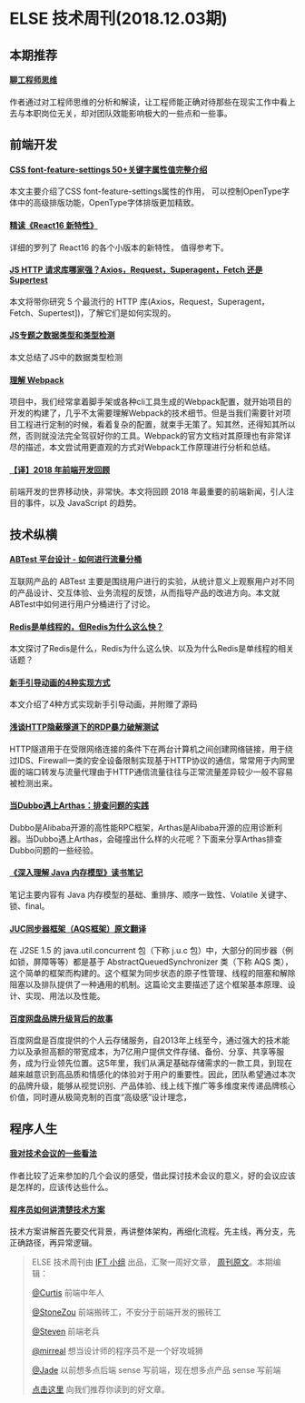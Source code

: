 # ELSE 技术周刊(2018.12.03期)

## 本期推荐

#### [聊工程师思维](https://yq.aliyun.com/articles/651552)

作者通过对工程师思维的分析和解读，让工程师能正确对待那些在现实工作中看上去与本职岗位无关，却对团队效能影响极大的一些点和一些事。


## 前端开发

#### [CSS font-feature-settings 50+关键字属性值完整介绍](https://www.zhangxinxu.com/wordpress/2018/12/css-font-feature-settings-keyword-value/)
本文主要介绍了CSS font-feature-settings属性的作用， 可以控制OpenType字体中的高级排版功能，OpenType字体排版更加精致。

#### [精读《React16 新特性》](https://zhuanlan.zhihu.com/p/52016989)
详细的罗列了 React16 的各个小版本的新特性， 值得参考下。

#### [JS HTTP 请求库哪家强？Axios，Request，Superagent，Fetch 还是 Supertest](https://mp.weixin.qq.com/s?__biz=MzU0Nzk1MTg5OA==&mid=2247484557&idx=1&sn=48afccb06135ea45b2a6a7262ccd84fa&chksm=fb47c0f8cc3049ee09c7c95daca35fa6c2eeae181eb024093d4dfe557209f6d8914013015bd5&scene=21#wechat_redirect)

本文将带你研究 5 个最流行的 HTTP 库(Axios，Request，Superagent，Fetch、Supertest])，了解它们是如何实现的。 

#### [JS专题之数据类型和类型检测](https://juejin.im/post/5c14d3dae51d452f602895e4)
本文总结了JS中的数据类型检测

#### [理解 Webpack](https://github.com/ruizeng/blog/blob/master/Frontend/dive-into-webpack/article.md?hmsr=toutiao.io&utm_medium=toutiao.io&utm_source=toutiao.io)

项目中，我们经常拿着脚手架或各种cli工具生成的Webpack配置，就开始项目的开发的构建了，几乎不太需要理解Webpack的技术细节。但是当我们需要针对项目工程进行定制的时候，看着复杂的配置，就束手无策了。知其然，还得知其所以然，否则就没法完全驾驭好你的工具。Webpack的官方文档对其原理也有非常详尽的描述，本文尝试用更直观的方式对Webpack工作原理进行分析和总结。

#### [【译】2018 年前端开发回顾](https://juejin.im/post/5c13760ee51d4545ca722d45)
前端开发的世界移动快，非常快。本文将回顾 2018 年最重要的前端新闻，引人注目的事件，以及 JavaScript 的趋势。

## 技术纵横

#### [ABTest 平台设计 - 如何进行流量分桶](https://zhuanlan.zhihu.com/p/52424409)

互联网产品的 ABTest 主要是围绕用户进行的实验，从统计意义上观察用户对不同的产品设计、交互体验、业务流程的反馈，从而指导产品的改进方向。本文就ABTest中如何进行用户分桶进行了讨论。

#### [Redis是单线程的，但Redis为什么这么快？](https://segmentfault.com/a/1190000017375843)

本文探讨了Redis是什么，Redis为什么这么快、以及为什么Redis是单线程的相关话题？

#### [新手引导动画的4种实现方式](https://segmentfault.com/a/1190000017389538)
本文介绍了4种方式实现新手引导动画，并附赠了源码

#### [浅谈HTTP隐蔽隧道下的RDP暴力破解测试](https://mp.weixin.qq.com/s/wN4_wr0tSqM358HZxtazEg)

HTTP隧道用于在受限网络连接的条件下在两台计算机之间创建网络链接，用于绕过IDS、Firewall一类的安全设备限制实现基于HTTP协议的通信，常常用于内网里面的端口转发与流量代理由于HTTP通信流量往往与正常流量差异较少一般不容易被检测出来。

#### [当Dubbo遇上Arthas：排查问题的实践](http://hengyunabc.github.io/dubbo-meet-arthas/)

Dubbo是Alibaba开源的高性能RPC框架，Arthas是Alibaba开源的应用诊断利器。当Dubbo遇上Arthas，会碰撞出什么样的火花呢？下面来分享Arthas排查Dubbo问题的一些经验。

#### [《深入理解 Java 内存模型》读书笔记](https://mp.weixin.qq.com/s/rkxcqZCvCnC0Psr0_oJzbQ)

笔记主要内容有 Java 内存模型的基础、重排序、顺序一致性、Volatile 关键字、锁、final。

#### [JUC同步器框架（AQS框架）原文翻译](https://www.cnblogs.com/dennyzhangdd/p/7218510.html)

在 J2SE 1.5 的 java.util.concurrent 包（下称 j.u.c 包）中，大部分的同步器（例如锁，屏障等等）都是基于 AbstractQueuedSynchronizer 类（下称 AQS 类），这个简单的框架而构建的。这个框架为同步状态的原子性管理、线程的阻塞和解除阻塞以及排队提供了一种通用的机制。这篇论文主要描述了这个框架基本原理、设计、实现、用法以及性能。

#### [百度网盘品牌升级背后的故事](http://mux.baidu.com/915)

百度网盘是百度提供的个人云存储服务，自2013年上线至今，通过强大的技术能力以及承担高额的带宽成本，为7亿用户提供文件存储、备份、分享、共享等服务，成为行业领先位置。这5年里，我们从满足基础存储需求的一款工具，到现在越来越意识到高品质和情感化的体验对于用户的重要性。因此，团队希望通过本次的品牌升级，能够从视觉识别、产品体验、线上线下推广等多维度来传递品牌核心价值，同时遵从极简克制的百度“高级感”设计理念，

## 程序人生

#### [我对技术会议的一些看法](https://jiongks.name/blog/thoughts-about-tech-conf/)

作者比较了近来参加的几个会议的感受，借此探讨技术会议的意义，好的会议应该是怎样的，应该传达些什么。

#### [程序员如何讲清楚技术方案](https://www.owenzhang.net/blog/201.html)
技术方案讲解首先要交代背景，再讲整体架构，再细化流程。先主线，再分支，先正确路径，再异常逻辑。




> ELSE 技术周刊由 [IFT 小组](https://github.com/CtripFE) 出品，汇聚一周好文章， [周刊原文](https://zhuanlan.zhihu.com/p/51389258)。本期编辑：
>
> [@Curtis](https://github.com/CurtisCBS) 前端中年人
>
> [@StoneZou](https://github.com/stoneyong) 前端搬砖工，不安分于前端开发的搬砖工
>
> [@Steven](https://github.com/StevenX911) 前端老兵
>
> [@mirreal](https://github.com/mirreal) 想当设计师的程序员不是一个好攻城狮
>
> [@Jade](https://github.com/Jade05) 以前想多点后端 sense 写前端，现在想多点产品 sense 写前端
>
> [点击这里](https://github.com/CtripFE/fe-weekly/issues) 向我们推荐你读到的好文章。
